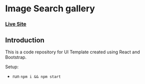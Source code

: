 # Image Search gallery

### [Live Site](https://abhishekpandya5.github.io/MeteorTemplate/)

## Introduction

This is a code repository for UI Template created using React and Bootstrap.

Setup:

- run `npm i && npm start`
